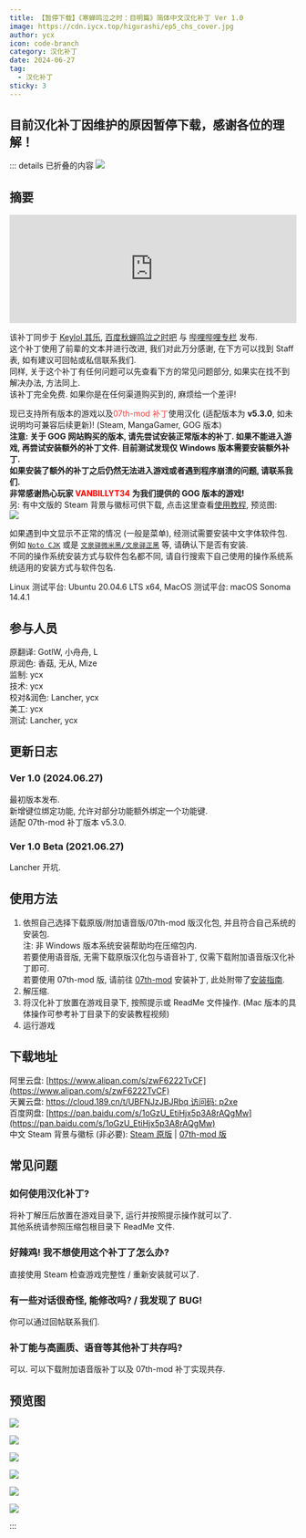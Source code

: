 ```yaml
---
title: 【暂停下载】《寒蝉鸣泣之时：目明篇》简体中文汉化补丁 Ver 1.0
image: https://cdn.iycx.top/higurashi/ep5_chs_cover.jpg
author: ycx
icon: code-branch
category: 汉化补丁
date: 2024-06-27
tag:
  - 汉化补丁
sticky: 3
---
```

## 目前汉化补丁因维护的原因暂停下载，感谢各位的理解！  

::: details 已折叠的内容
![](https://cdn.iycx.top/higurashi/ep5_chs_cover.jpg)  
## 摘要
<div align="center"><iframe width="100%" height="190" frameborder="0" src="https://store.steampowered.com/widget/577480/?t=%E3%80%8A%E5%AF%92%E8%9D%89%E9%B8%A3%E6%B3%A3%E4%B9%8B%E6%97%B6%E3%80%8B%E6%98%AF%E4%B8%80%E9%83%A8%E6%9C%89%E5%A3%B0%E5%B0%8F%E8%AF%B4%E3%80%82%E9%9F%B3%E4%B9%90%E3%80%81%E6%95%85%E4%BA%8B%E8%83%8C%E6%99%AF%E4%B8%8E%E8%A7%92%E8%89%B2%E5%85%B1%E5%90%8C%E5%88%9B%E9%80%A0%E4%BA%86%E4%B8%80%E4%B8%AA%E4%B8%96%E7%95%8C%EF%BC%8C%E6%98%AF%E7%8E%A9%E5%AE%B6%E9%98%85%E8%AF%BB%E5%B0%8F%E8%AF%B4%E7%9A%84%E8%88%9E%E5%8F%B0%E3%80%82%E6%AC%A2%E7%AC%91%E3%80%81%E5%93%AD%E6%B3%A3%E3%80%81%E6%80%A8%E6%81%A8%E3%80%82%E8%AF%B7%E5%B8%A6%E7%9D%80%E9%82%A3%E6%A0%B7%E7%9A%84%E5%BF%83%E6%83%85%E4%B8%8E%E4%B8%BB%E4%BA%BA%E5%85%AC%E4%B8%80%E8%B5%B7%E4%BD%93%E9%AA%8C%E6%95%85%E4%BA%8B%E5%90%A7%E3%80%82"></iframe></div>  

该补丁同步于 [Keylol 其乐](https://keylol.com/t955806-1-1), [百度秋蝉鸣泣之时吧](https://tieba.baidu.com/p/9068725921) 与 [哔哩哔哩专栏](https://www.bilibili.com/read/cv35806209) 发布.  
这个补丁使用了前辈的文本并进行改进, 我们对此万分感谢, 在下方可以找到 Staff 表, 如有建议可回帖或私信联系我们.  
同样, 关于这个补丁有任何问题可以先查看下方的常见问题部分, 如果实在找不到解决办法, 方法同上.  
该补丁完全免费. 如果你是在任何渠道购买到的, 麻烦给一个差评!  

现已支持所有版本的游戏以及<font color='#ff3a3a'>07th-mod 补丁</font>使用汉化 (适配版本为 **v5.3.0**, 如未说明均可兼容后续更新)! (Steam, MangaGamer, GOG 版本)  
**注意: 关于 GOG 网站购买的版本, 请先尝试安装正常版本的补丁. 如果不能进入游戏, 再尝试安装额外的补丁文件. 目前测试发现仅 Windows 版本需要安装额外补丁.**  
**如果安装了额外的补丁之后仍然无法进入游戏或者遇到程序崩溃的问题, 请联系我们.**  
**非常感谢热心玩家 <font color='red'>VANBILLYT34</font> 为我们提供的 GOG 版本的游戏!**  
另: 有中文版的 Steam 背景与徽标可供下载, 点击这里查看[使用教程](../guide/patch/main.md#设置-steam-自定义背景-徽标-封面图), 预览图:  
![](https://cdn.iycx.top/blog/2020/05/steam-library.jpg)  

如果遇到中文显示不正常的情况 (一般是菜单), 经测试需要安装中文字体软件包. 例如 [```Noto CJK```](https://github.com/notofonts/noto-cjk) 或是 [```文泉驿微米黑/文泉驿正黑```](http://wenq.org/wqy2/index.cgi) 等, 请确认下是否有安装.  
不同的操作系统安装方式与软件包名都不同, 请自行搜索下自己使用的操作系统系统适用的安装方式与软件包名.  

Linux 测试平台: Ubuntu 20.04.6 LTS x64, MacOS 测试平台: macOS Sonoma 14.4.1  

## 参与人员
原翻译: GotlW, 小舟舟, L  
原润色: 香菇, 无从, Mize  
监制: ycx  
技术: ycx  
校对&润色: Lancher, ycx  
美工: ycx  
测试: Lancher, ycx  

## 更新日志

### Ver 1.0 (2024.06.27)
最初版本发布.  
新增键位绑定功能, 允许对部分功能额外绑定一个功能键.  
适配 07th-mod 补丁版本 v5.3.0.  

### Ver 1.0 Beta (2021.06.27)
Lancher 开坑.  

## 使用方法
1. 依照自己选择下载原版/附加语音版/07th-mod 版汉化包, 并且符合自己系统的安装包.  
注: 非 Windows 版本系统安装帮助均在压缩包内.  
若要使用语音版, 无需下载原版汉化包与语音补丁, 仅需下载附加语音版汉化补丁即可.  
若要使用 07th-mod 版, 请前往 [07th-mod](https://07th-mod.com/home/) 安装补丁, 此处附带了[安装指南](../guide/07th-mod/main.md).  
2. 解压缩.  
3. 将汉化补丁放置在游戏目录下, 按照提示或 ReadMe 文件操作. (Mac 版本的具体操作可参考补丁目录下的安装教程视频)  
4. 运行游戏  

## 下载地址[]()
阿里云盘: [https://www.alipan.com/s/zwF6222TvCF](https://www.alipan.com/s/zwF6222TvCF)  
天翼云盘: [https://cloud.189.cn/t/UBFNJzJBJRbq 访问码: p2xe](https://cloud.189.cn/t/UBFNJzJBJRbq)  
百度网盘: [https://pan.baidu.com/s/1oGzU_EtiHjx5p3A8rAQgMw](https://pan.baidu.com/s/1oGzU_EtiHjx5p3A8rAQgMw)  
中文 Steam 背景与徽标 (非必要): [Steam 原版](https://download.chinalcmod.com/Higurashi/Steam%20Library/Steam_Library_Ep05.zip) | [07th-mod 版](https://download.chinalcmod.com/Higurashi/Steam%20Library/Steam_Library_Ep05_07th-mod.zip)  

## 常见问题
### 如何使用汉化补丁?
将补丁解压后放置在游戏目录下, 运行并按照提示操作就可以了.  
其他系统请参照压缩包根目录下 ReadMe 文件.  
### 好辣鸡! 我不想使用这个补丁了怎么办?
直接使用 Steam 检查游戏完整性 / 重新安装就可以了.  
### 有一些对话很奇怪, 能修改吗? / 我发现了 BUG!
你可以通过回帖联系我们.
### 补丁能与高画质、语音等其他补丁共存吗?
可以. 可以下载附加语音版补丁以及 07th-mod 补丁实现共存.  

## 预览图
![](https://cdn.iycx.top/blog/2024/06/higurashiep05_screenshot_01.jpg)

![](https://cdn.iycx.top/blog/2024/06/higurashiep05_screenshot_02.jpg)

![](https://cdn.iycx.top/blog/2024/06/higurashiep05_screenshot_03.jpg)

![](https://cdn.iycx.top/blog/2024/06/higurashiep05_screenshot_04.jpg)

![](https://cdn.iycx.top/blog/2024/06/higurashiep05_screenshot_05.jpg)

![](https://cdn.iycx.top/blog/2024/06/higurashiep05_screenshot_06.jpg)

:::